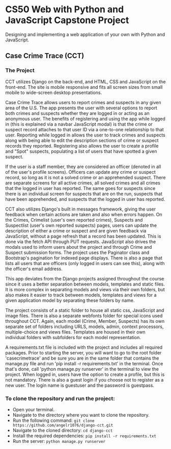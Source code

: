# CS50 Web with Python and JavaScript Capstone Project

Designing and implementing a web application of your own with Python and JavaScript.

## Case Crime Trace (CCT)

### The Project

CCT utilizes Django on the back-end, and HTML, CSS and JavaScript on the front-end. The site is mobile responsive and fits all screen sizes from small mobile to wide-screen desktop presentations.

Case Crime Trace allows users to report crimes and suspects in any given area of the U.S. The app presents the user with several options to report both crimes and suspects whether they are logged in or acting as an anonymous user. The benefits of registering and using the app while logged in (this is explained via a navbar JavaScript modal) is that the crime or suspect record attaches to that user ID via a one-to-one relationship to that user. Reporting while logged in allows the user to track crimes and suspects along with being able to edit the description sections of crime or suspect records they reported. Registering also allows the user to create a profile and "Spot" suspects, populating a list of users that have spotted a given suspect.

If the user is a staff member, they are considered an officer (denoted in all of the user's profile screens). Officers can update any crime or suspect record, so long as it is not a solved crime or an apprehended suspect. There are separate screens for all active crimes, all solved crimes and all crimes that the logged in user has reported. The same goes for suspects since there is an individual screen for suspects that are on the run, suspects that have been apprehended, and suspects that the logged in user has reported.

CCT also utilizes Django's built in messages framework, giving the user feedback when certain actions are taken and also when errors happen. On the Crimes, Crimelist (user's own reported crimes), Suspects and Suspectlist (user's own reported suspects) pages, users can update the description of either a crime or suspect and are given feedback via JavaScript, without a page refresh that a record has been updated. This is done via the fetch API through PUT requests. JavaScript also drives the modals used to inform users about the project and through Crime and Suspect submission forms. The project uses the Paginator class and Bootstrap's pagination for indexed page displays. There is also a page that lists all users that are officers (only logged in users can see this), along with the officer's email address.

This app deviates from the Django projects assigned throughout the course since it uses a better separation between models, templates and static files. It is more complex in separating models and views via their own folders, but also makes it easier to track between models, templates and views for a given application model by separating these folders by name.

The project consists of a static folder to house all static css, JavaScript and image files. There is also a separate webfonts folder for special icons used throughout CCT. Again, each model (Crime, Member, Suspects) has its own separate set of folders including URLS, models, admin, context processors, multiple-choice and views files. Templates are housed in their own individual folders with subfolders for each model representation.

A requirements.txt file is included with the project and includes all required packages. Prior to starting the server, you will want to go to the root folder 'casecrimetrace' and be sure you are in the same folder that contains the manage.py file and run 'pip install -r requirements.txt' in the terminal. Once that's done, call 'python manage.py runserver' in the terminal to view the project. When logged in, users have the option to create a profile, but this is not mandatory. There is also a guest login if you choose not to register as a new user. The login name is guestuser and the password is guestpass.

### To clone the repository and run the project:

- Open your terminal.
- Navigate to the directory where you want to clone the repository.
- Run the following command: `git clone https://github.com/angelr1076/django-cct.git`
- Navigate to the cloned directory: `cd django-cct`
- Install the required dependencies: `pip install -r requirements.txt`
- Run the server: `python manage.py runserver`
